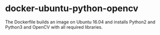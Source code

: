 # docker-ubuntu-python-opencv

The Dockerfile builds an image on Ubuntu 16.04 and installs Python2 and Python3 and OpenCV with all required libraries.
